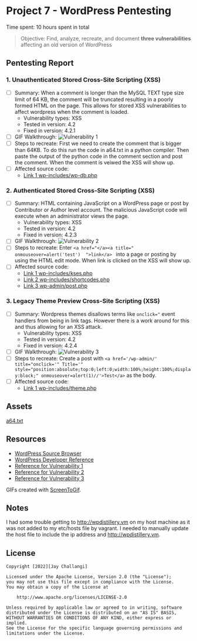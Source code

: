 # Project 7 - WordPress Pentesting

Time spent: 10 hours spent in total

> Objective: Find, analyze, recreate, and document **three vulnerabilities** affecting an old version of WordPress

## Pentesting Report

### 1. Unauthenticated Stored Cross-Site Scripting (XSS)
  - [ ] Summary: When a comment is longer than the MySQL TEXT type size limit of 64 KB, 
        the comment will be truncated resulting in a poorly formed HTML on the page. This allows 
        for stored XSS vulnerabilities to affect wordpress when the comment is loaded.
    - Vulnerability types: XSS
    - Tested in version: 4.2
    - Fixed in version: 4.2.1
  - [ ] GIF Walkthrough: ![Vulnerability 1](https://user-images.githubusercontent.com/72576906/161863165-1e0cff24-d059-495c-b2db-57bcf1c4f17d.gif)
  - [ ] Steps to recreate: First we need to create the comment that is bigger than 64KB. 
        To do this run the code in a64.txt in a python compiler. Then paste the output of the python code 
        in the comment section and post the comment. When the comment is veiwed the XSS will show up.
  - [ ] Affected source code:
    - [Link 1 wp-includes/wp-db.php](https://core.trac.wordpress.org/browser/branches/4.2/src/wp-includes/wp-db.php)
### 2. Authenticated Stored Cross-Site Scripting (XSS)
  - [ ] Summary: HTML containing JavaScript on a WordPress page or post by Contributor or Author level account.
        The malicious JavaScript code will execute when an administrator views the page.
    - Vulnerability types: XSS
    - Tested in version: 4.2
    - Fixed in version: 4.2.3
  - [ ] GIF Walkthrough: ![Vulnerability 2](https://user-images.githubusercontent.com/72576906/161865075-d7cb2f53-e564-442b-8b7a-76c9b9180c74.gif)
  - [ ] Steps to recreate: Enter ```<a href="</a><a title=" onmouseover=alert('test')  ">link</a> ```
        into a page or posting by using the HTML edit mode. When link is clicked on the XSS will show up.
  - [ ] Affected source code:
    - [Link 1 wp-includes/kses.php](https://core.trac.wordpress.org/browser/branches/4.2/src/wp-includes/kses.php)
    - [Link 2 wp-includes/shortcodes.php](https://core.trac.wordpress.org/browser/branches/4.2/src/wp-includes/shortcodes.php)
    - [Link 3 wp-admin/post.php](https://core.trac.wordpress.org/browser/branches/4.2/src/wp-admin/post.php)
### 3. Legacy Theme Preview Cross-Site Scripting (XSS)
  - [ ] Summary: Wordpress themes disallows terms like ```onclick="``` event handlers from being in link tags. 
        However there is a work around for this and thus allowing for an XSS attack.
    - Vulnerability types: XSS
    - Tested in version: 4.2
    - Fixed in version: 4.2.4
  - [ ] GIF Walkthrough: ![Vulnerability 3](https://user-images.githubusercontent.com/72576906/161891173-333bf722-7eda-4bcc-8518-842bb703d816.gif)
  - [ ] Steps to recreate: Create a post with ```<a href='/wp-admin/' title="onclick='" Title='" style="position:absolute;top:0;left:0;width:100%;height:100%;display:block;" onmouseover=alert(1)//'>Test</a>``` 
        as the body.
  - [ ] Affected source code:
    - [Link 1 wp-includes/theme.php](https://core.trac.wordpress.org/browser/branches/4.2/src/wp-includes/theme.php)

## Assets

[a64.txt](https://github.com/jaychallangi/CodePathWeek7-8/files/8423570/a64.txt)



## Resources

- [WordPress Source Browser](https://core.trac.wordpress.org/browser/)
- [WordPress Developer Reference](https://developer.wordpress.org/reference/)
- [Reference for Vulnerability 1](https://klikki.fi/adv/wordpress2.html)
- [Reference for Vulnerability 2](https://klikki.fi/adv/wordpress3.html)
- [Reference for Vulnerability 3](https://blog.sucuri.net/2015/08/persistent-xss-vulnerability-in-wordpress-explained.html)

GIFs created with [ScreenToGif](https://www.screentogif.com/).

## Notes

I had some trouble getting to http://wpdistillery.vm on my host machine as it was not added to my etc/hosts file by vagrant. I needed to manually update the host file to include the ip address and http://wpdistillery.vm.

## License

    Copyright [2022][Jay Challangi]

    Licensed under the Apache License, Version 2.0 (the "License");
    you may not use this file except in compliance with the License.
    You may obtain a copy of the License at

        http://www.apache.org/licenses/LICENSE-2.0

    Unless required by applicable law or agreed to in writing, software
    distributed under the License is distributed on an "AS IS" BASIS,
    WITHOUT WARRANTIES OR CONDITIONS OF ANY KIND, either express or implied.
    See the License for the specific language governing permissions and
    limitations under the License.
